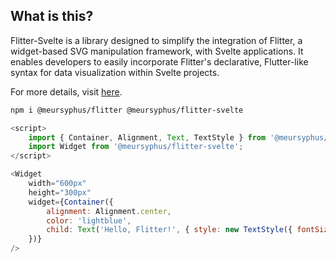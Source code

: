 ## What is this?

Flitter-Svelte is a library designed to simplify the integration of Flitter, a widget-based SVG manipulation framework, with Svelte applications. It enables developers to easily incorporate Flitter's declarative, Flutter-like syntax for data visualization within Svelte projects.

For more details, visit [here](https://flitter.pages.dev).

```bash
npm i @meursyphus/flitter @meursyphus/flitter-svelte
```

```javascript
<script>
	import { Container, Alignment, Text, TextStyle } from '@meursyphus/flitter';
	import Widget from '@meursyphus/flitter-svelte';
</script>

<Widget
	width="600px"
	height="300px"
	widget={Container({
		alignment: Alignment.center,
		color: 'lightblue',
		child: Text('Hello, Flitter!', { style: new TextStyle({ fontSize: 30, weight: 'bold' }) })
	})}
/>
```
